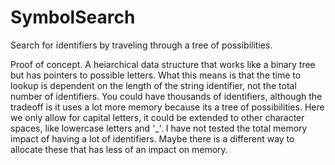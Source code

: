 # SymbolSearch
Search for identifiers by traveling through a tree of possibilities.

Proof of concept.
A heiarchical data structure that works like a binary tree
but has pointers to possible letters.
What this means is that the time to lookup is dependent on the
length of the string identifier, not the total number of identifiers.
You could have thousands of identifiers, although the tradeoff is it
uses a lot more memory because its a tree of possibilities.
Here we only allow for capital letters, it could be extended to other
character spaces, like lowercase letters and '_'.
I have not tested the total memory impact of having a lot of identifiers.
Maybe there is a different way to allocate these that has less of an
impact on memory.
